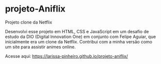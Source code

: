 # projeto-Aniflix
Projeto clone da Netflix

Desenvolvi esse projeto em HTML, CSS e JavaScript em um desafio de estudo da DIO (Digital Innovation One) em conjunto com Felipe Aguiar, que inicialmente era um clone da Netflix.
Contribui com a minha versão como um site para assistir animes online.

Acesse aqui: https://larissa-pinheiro.github.io/projeto-aniflix/

